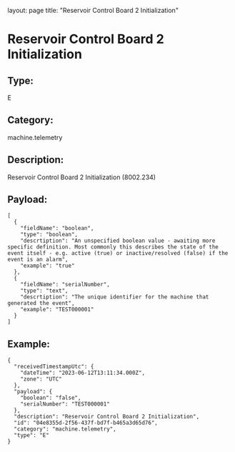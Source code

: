layout: page
title: "Reservoir Control Board 2 Initialization"

# Reservoir Control Board 2 Initialization

## Type:

E

## Category:

machine.telemetry

## Description: 

Reservoir Control Board 2 Initialization (8002.234)

## Payload:

```
[
  {
    "fieldName": "boolean",
    "type": "boolean",
    "descrtiption": "An unspecified boolean value - awaiting more specific definition. Most commonly this describes the state of the event itself - e.g. active (true) or inactive/resolved (false) if the event is an alarm",
    "example": "true"
  },
  {
    "fieldName": "serialNumber",
    "type": "text",
    "descrtiption": "The unique identifier for the machine that generated the event",
    "example": "TEST000001"
  }
]
```

## Example:

```
{
  "receivedTimestampUtc": {
    "dateTime": "2023-06-12T13:11:34.000Z",
    "zone": "UTC"
  },
  "payload": {
    "boolean": "false",
    "serialNumber": "TEST000001"
  },
  "description": "Reservoir Control Board 2 Initialization",
  "id": "04e8355d-2f56-437f-bd7f-b465a3d65d76",
  "category": "machine.telemetry",
  "type": "E"
}
```
